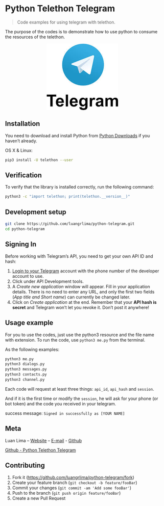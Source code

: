 # Python Telethon Telegram
> Code examples for using telegram with telethon.

The purpose of the codes is to demonstrate how to use python to consume the resources of the telethon.

<p align="center">
  <img  src="header.png">
</p>

## Installation

You need to download and install Python from [Python Downloads](https://www.python.org/downloads/)  if you haven’t already.

OS X & Linux:
```sh
pip3 install -U telethon --user
```

## Verification
To verify that the library is installed correctly, run the following command:

```sh
python3 -c "import telethon; print(telethon.__version__)"
```

## Development setup

```sh
git clone https://github.com/luangrlima/python-telegram.git
cd python-telegram
```

## Signing In
Before working with Telegram’s API, you need to get your own API ID and hash:

1. [Login to your Telegram](https://my.telegram.org/) account with the phone number of the developer account to use.
1. Click under API Development tools.
1. A *Create new application* window will appear. Fill in your application details. There is no need to enter any URL, and only the first two fields (*App title and Short name*) can currently be changed later.
1. Click on *Create application* at the end. Remember that your **API hash is secret** and Telegram won’t let you revoke it. Don’t post it anywhere!

## Usage example

For you to use the codes, just use the python3 resource and the file name with extension. To run the code, use `python3 me.py` from the terminal.

As the following examples:
```sh
python3 me.py
python3 dialogs.py
python3 messages.py
python3 contacts.py
python3 channel.py
```

Each code will request at least three things: `api_id`, `api_hash` and `session`.

And if it is the first time or modify the `session`, he will ask for your phone (or bot token) and the code you received in your telegram.

success message: `Signed in successfully as [YOUR NAME]`

## Meta

Luan Lima – [Website][luan-website] – [E-mail][luan-email] - [Github][luan-github]

[Github - Python Telethon Telegram][luan-github-project]

## Contributing

1. Fork it (<https://github.com/luangrlima/python-telegram/fork>)
2. Create your feature branch (`git checkout -b feature/fooBar`)
3. Commit your changes (`git commit -am 'Add some fooBar'`)
4. Push to the branch (`git push origin feature/fooBar`)
5. Create a new Pull Request

<!-- Markdown link & img dfn's -->
[luan-website]: https://luanlima.com.br
[luan-email]: mailto:contato@luanlima.com.br
[luan-github]: https://github.com/luangrlima
[luan-github-project]: https://github.com/luangrlima/python-telegram/
